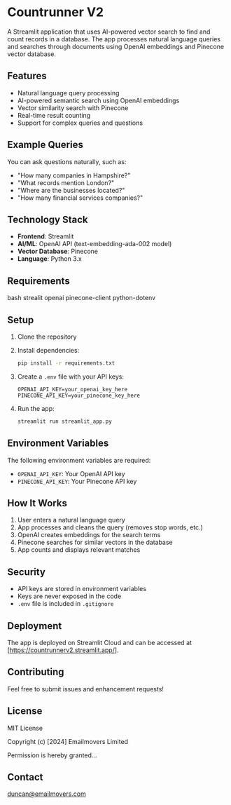 # Countrunner V2

A Streamlit application that uses AI-powered vector search to find and count records in a database. The app processes natural language queries and searches through documents using OpenAI embeddings and Pinecone vector database.

## Features

- Natural language query processing
- AI-powered semantic search using OpenAI embeddings
- Vector similarity search with Pinecone
- Real-time result counting
- Support for complex queries and questions

## Example Queries

You can ask questions naturally, such as:
- "How many companies in Hampshire?"
- "What records mention London?"
- "Where are the businesses located?"
- "How many financial services companies?"

## Technology Stack

- **Frontend**: Streamlit
- **AI/ML**: OpenAI API (text-embedding-ada-002 model)
- **Vector Database**: Pinecone
- **Language**: Python 3.x

## Requirements

bash
strealit
openai
pinecone-client
python-dotenv

## Setup

1. Clone the repository
2. Install dependencies:
   ```bash
   pip install -r requirements.txt
   ```

3. Create a `.env` file with your API keys:
   ```env
   OPENAI_API_KEY=your_openai_key_here
   PINECONE_API_KEY=your_pinecone_key_here
   ```

4. Run the app:
   ```bash
   streamlit run streamlit_app.py
   ```

## Environment Variables

The following environment variables are required:
- `OPENAI_API_KEY`: Your OpenAI API key
- `PINECONE_API_KEY`: Your Pinecone API key

## How It Works

1. User enters a natural language query
2. App processes and cleans the query (removes stop words, etc.)
3. OpenAI creates embeddings for the search terms
4. Pinecone searches for similar vectors in the database
5. App counts and displays relevant matches

## Security

- API keys are stored in environment variables
- Keys are never exposed in the code
- `.env` file is included in `.gitignore`

## Deployment

The app is deployed on Streamlit Cloud and can be accessed at [https://countrunnerv2.streamlit.app/].

## Contributing

Feel free to submit issues and enhancement requests!

## License

   MIT License

   Copyright (c) [2024] Emailmovers Limited

   Permission is hereby granted...

## Contact

duncan@emailmovers.com
